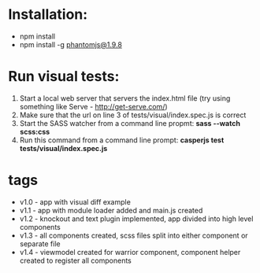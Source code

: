 # Installation:

* npm install
* npm install -g phantomjs@1.9.8


# Run visual tests:

1. Start a local web server that servers the index.html file (try using something like Serve - http://get-serve.com/)
2. Make sure that the url on line 3 of tests/visual/index.spec.js is correct
3. Start the SASS watcher from a command line propmt:   **sass --watch scss:css**
4. Run this command from a command line prompt:  **casperjs test tests/visual/index.spec.js**

# tags

* v1.0 - app with visual diff example
* v1.1 - app with module loader added and main.js created
* v1.2 - knockout and text plugin implemented, app divided into high level components
* v1.3 - all components created, scss files split into either component or separate file
* v1.4 - viewmodel created for warrior component, component helper created to register all components
